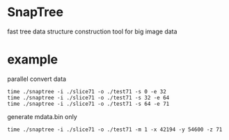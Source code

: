 # SnapTree
fast tree data structure construction tool for big image data

# example

parallel convert data

```
time ./snaptree -i ./slice71 -o ./test71 -s 0 -e 32
time ./snaptree -i ./slice71 -o ./test71 -s 32 -e 64
time ./snaptree -i ./slice71 -o ./test71 -s 64 -e 71
```
generate mdata.bin only

```
time ./snaptree -i ./slice71 -o ./test71 -m 1 -x 42194 -y 54600 -z 71
```
